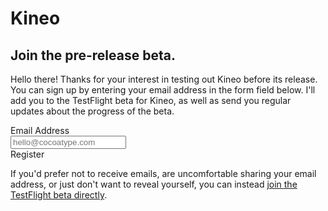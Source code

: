 ---
---

<h1>Kineo</h1>
<h2>Join the pre-release beta.</h2>
<p>Hello there! Thanks for your interest in testing out Kineo before its release. You can sign up by entering your email address in the form field below. I'll add you to the TestFlight beta for Kineo, as well as send you regular updates about the progress of the beta.</p>
<form action="https://mail.kineo.app/addresses" id="form" method="POST">
    <label for="email">Email Address</label>
    <div class="entry">
        <input type="email" name="address" placeholder="hello@cocoatype.com"/>
        <div class="submit" role="button" onclick="document.getElementById('form').submit()" onKeyDown="document.getElementById('form').submit()"><div class="submit-label">Register</div></div>
    </div>
</form>
<p>If you'd prefer not to receive emails, are uncomfortable sharing your email address, or just don't want to reveal yourself, you can instead <a href="https://testflight.apple.com/join/O0WG3s0u">join the TestFlight beta directly</a>.</p>

